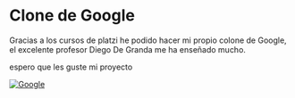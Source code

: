 # Clone de Google  

Gracias a los cursos de platzi he podido hacer mi propio colone de Google, el excelente profesor Diego De Granda me ha enseñado mucho.

espero que les guste mi proyecto


[![Google](https://i.ibb.co/gTgPqh1/google.png "Google")](https://i.ibb.co/gTgPqh1/google.png "Google")
